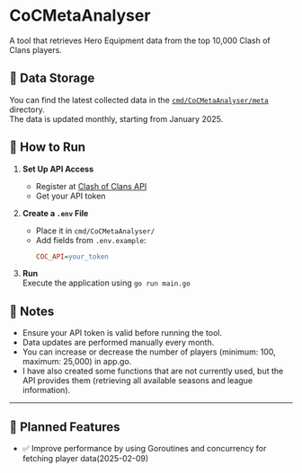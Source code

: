 # CoCMetaAnalyser

A tool that retrieves Hero Equipment data from the top 10,000 Clash of Clans players.

## 📂 Data Storage

You can find the latest collected data in the [`cmd/CoCMetaAnalyser/meta`](cmd/CoCMetaAnalyser/meta) directory.  
The data is updated monthly, starting from January 2025.

## 🚀 How to Run

1. **Set Up API Access**

    - Register at [Clash of Clans API](https://developer.clashofclans.com/)
    - Get your API token

2. **Create a `.env` File**

    - Place it in `cmd/CoCMetaAnalyser/`
    - Add fields from `.env.example`:
        ```ini
        COC_API=your_token
        ```

3. **Run**  
   Execute the application using `go run main.go`

## 📌 Notes

-   Ensure your API token is valid before running the tool.
-   Data updates are performed manually every month.
-   You can increase or decrease the number of players (minimum: 100, maximum: 25,000) in app.go.
-   I have also created some functions that are not currently used, but the API provides them (retrieving all available seasons and league information).

---

## 🔧 Planned Features  
- ✅ Improve performance by using Goroutines and concurrency for fetching player data(2025-02-09)
